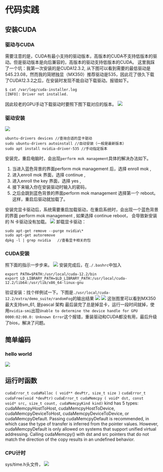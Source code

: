 # 代码实践
## 安装CUDA
### 驱动与CUDA
需要注意的是，CUDA有最小支持的驱动版本，高版本的CUDA不支持低版本的驱动。但是驱动版本是向后兼容的，高版本的驱动支持低版本的CUDA。
这里我踩了一个坑：我第一次安装的是CUDA12.3.2, 从下图可以看到需要的最低驱动是545.23.08，然而我的简陋独显（MX350）推荐驱动是535，因此花了很久下载了CUDA12.3.2之后，在安装时发现不能自动下载驱动。报错如下。
```bash
$ cat /var/log/cuda-installer.log 
[INFO]: Driver not installed.
```
因此较老的GPU手动下载驱动时要照下图下载对应的版本。
![](images/Pasted%20image%2020240108173315.png)
### 驱动安装
![](images/Pasted%20image%2020240110223846.png)
```
ubuntu-drivers devices //查询合适的显卡驱动
sudo ubuntu-drivers autoinstall //自动安装（一般是最新版本）
sudo apt install nvidia-driver-535 //手动指定版本
```
安装完，重启电脑时，会出现`perform mok management`具体的解决办法如下。
1.  当进入蓝色背景的界面perform mok management 后，选择 enroll mok ,
2.  进入enroll mok 界面，选择 continue ,
3.  进入enroll the key 界面，选择 yes ,
4.  接下来输入你在安装驱动时输入的密码，
5.  之后会跳到蓝色背景的界面perform mok management 选择第一个 reboot。
这样，重启后驱动就加载了。

安装完显卡驱动后，系统需要重启加载驱动，在重启系统时，会出现一个蓝色背景的界面 perform mok management , 如果选择 continue reboot， 会导致新安装的 N 卡驱动没有加载。
![](images/Pasted%20image%2020240108172700.png)
卸载显卡驱动：
```
sudo apt-get remove --purge nvidia\*
sudo apt-get autoremove
dpkg -l | grep nvidia   //查看显卡相关的包
```
### CUDA安装
照下面的指示一步步来。
![](images/Pasted%20image%2020240108172900.png)
安装完成后，在`./.bashrc`中加入
```
export PATH=$PATH:/usr/local/cuda-12.2/bin
export LD_LIBRARY_PATH=$LD_LIBRARY_PATH:/usr/local/cuda-12.2/lib64:/usr/lib/x86_64-linux-gnu
```
验证安装：找个样例试一下。下图是`./usr/local/cuda-12.2/extra/demo_suite/randomFog`的输出结果
![](images/Pasted%20image%2020240108180946.png)
![](images/Pasted%20image%2020240108180515.png)
这张图里可以看到MX350最大支持sm_61, 是pascal 架构
最后装完了总是掉显卡，运行一段时间就掉，使用`nvidia-smi`出现`Unable to determine the device handle for GPU 0000:02:00.0: Unknown Error`这个报错，重装驱动和CUDA都没有用，最后升级了bios，解决了问题。
## 简单编码
### hello world
![](images/Pasted%20image%2020240108205626.png)
## 运行时函数
`cudaError_t cudaMalloc ( void** devPtr, size_t size )`
`cudaError_t cudaFree(void *devPtr)`
`​cudaError_t cudaMemcpy ( void* dst, const void* src, size_t count, cudaMemcpyKind kind)`
kind has 5 types: 
cudaMemcpyHostToHost, cudaMemcpyHostToDevice, cudaMemcpyDeviceToHost, cudaMemcpyDeviceToDevice, or cudaMemcpyDefault. Passing cudaMemcpyDefault is recommended, in which case the type of transfer is inferred from the pointer values. However, cudaMemcpyDefault is only allowed on systems that support unified virtual addressing. Calling cudaMemcpy() with dst and src pointers that do not match the direction of the copy results in an undefined behavior.
### CPU计时
sys/time.h头文件，
![](images/Pasted%20image%2020240110210512.png)
